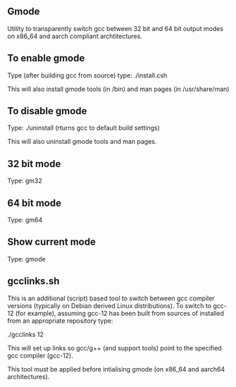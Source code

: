 Gmode
-----

Utility to transparently switch gcc between 32 bit and 64 bit output modes on x86_64
and aarch compliant archtitectures.

To enable gmode
---------------

Type (after building gcc from source) type:
./install.csh

This will also install gmode tools (in /bin) and man pages (in /usr/share/man)

To disable gmode
----------------

Type:
./uninstall (rturns gcc to default build settings)

This will also uninstall gmode tools and man pages.

32 bit mode
-----------

Type:
gm32

64 bit mode
-----------

Type:
gm64


Show current mode
-----------------

Type:
gmode


gcclinks.sh
-----------

This is an additional (script) based tool to switch between gcc compiler versions (typically on Debian derived Linux
distributions). To switch to gcc-12 (for example), assuming gcc-12 has been built from sources of installed from an
appropriate repository type:

./gcclinks 12

This will set up links so gcc/g++ (and support tools) point to the specified gcc compiler (gcc-12).

This tool must be applied before intialising gmode (on x86_64 and aarch64 architectures).
